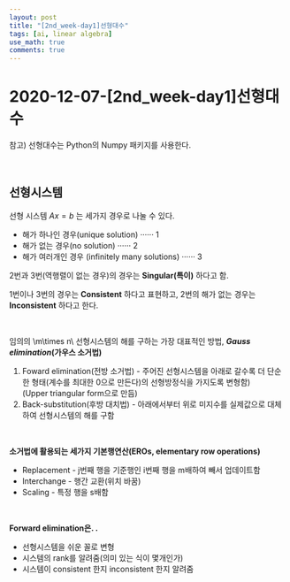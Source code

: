 ```yaml
---
layout: post
title: "[2nd_week-day1]선형대수"
tags: [ai, linear algebra]
use_math: true
comments: true
---
```


# 2020-12-07-[2nd_week-day1]선형대수

참고) 선형대수는 Python의 Numpy 패키지를 사용한다.

<br>

## 선형시스템

선형 시스템 $Ax = b$ 는 세가지 경우로 나눌 수 있다.

- 해가 하나인 경우(unique solution) ······ 1
- 해가 없는 경우(no solution) ······ 2
- 해가 여러개인 경우 (infinitely many solutions) ······ 3

2번과 3번(역행렬이 없는 경우)의 경우는 **Singular(특이)** 하다고 함.

1번이나 3번의 경우는 **Consistent** 하다고 표현하고, 2번의 해가 없는 경우는 **Inconsistent** 하다고 한다.

<br>

임의의 \m\times n\ 선형시스템의 해를 구하는 가장 대표적인 방법, **_Gauss elimination_(가우스 소거법)**

1. Foward elimination(전방 소거법) - 주어진 선형시스템을 아래로 갈수록 더 단순한 형태(계수를 최대한 0으로 만든다)의 선형방정식을 가지도록 변형함)<br>(Upper triangular form으로 만듬)
2. Back-substitution(후방 대치법) - 아래에서부터 위로 미지수를 실제값으로 대체하여 선형시스템의 해를 구함

<br>

**소거법에 활용되는 세가지 기본행연산(EROs, elementary row operations)**

- Replacement - j번째 행을 기준행인 i번째 행을 m배하여 빼서 업데이트함
- Interchange - 행간 교환(위치 바꿈)
- Scaling - 특정 행을 s배함

<br>

**Forward elimination은. .**

- 선형시스템을 쉬운 꼴로 변형
- 시스템의 rank를 알려줌(의미 있는 식이 몇개인가)
- 시스템이 consistent 한지 inconsistent 한지 알려줌

<br>

